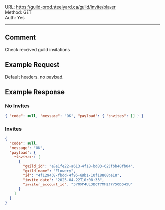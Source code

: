 URL: https://guild-prod.steelyard.ca/guild/invite/player \
Method: GET \
Auth: Yes

---

## Comment
Check received guild invitations

## Example Request
Default headers, no payload.

## Example Response
### No Invites
```json
{ "code": null, "message": "OK", "payload": { "invites": [] } }
```

### Invites
```json
{
  "code": null,
  "message": "OK",
  "payload": {
    "invites": [
      {
        "guild_id": "e7e1fe22-a613-4f18-bd83-621fbb48fb04",
        "guild_name": "Flowery",
        "id": "4f129432-fbdd-4f95-88b1-10f18808de18",
        "invite_date": "2025-04-22T10:08:33",
        "inviter_account_id": "3YRXP4UL3BCT7MM2C7Y5ODS4SU"
      }
    ]
  }
}
```